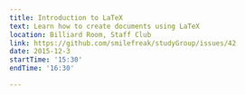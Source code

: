 ```yaml
---
title: Introduction to LaTeX
text: Learn how to create documents using LaTeX
location: Billiard Room, Staff Club
link: https://github.com/smilefreak/studyGroup/issues/42 
date: 2015-12-3
startTime: '15:30'
endTime: '16:30'

---
```


